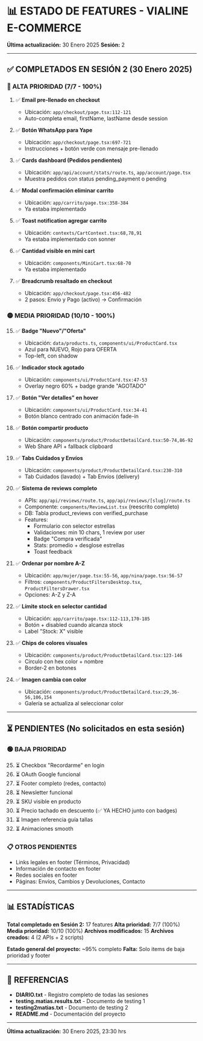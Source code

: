 # 📊 ESTADO DE FEATURES - VIALINE E-COMMERCE

**Última actualización:** 30 Enero 2025
**Sesión:** 2

---

## ✅ COMPLETADOS EN SESIÓN 2 (30 Enero 2025)

### 🔴 ALTA PRIORIDAD (7/7 - 100%)

1. ✅ **Email pre-llenado en checkout**
   - Ubicación: `app/checkout/page.tsx:112-121`
   - Auto-completa email, firstName, lastName desde session

2. ✅ **Botón WhatsApp para Yape**
   - Ubicación: `app/checkout/page.tsx:697-721`
   - Instrucciones + botón verde con mensaje pre-llenado

3. ✅ **Cards dashboard (Pedidos pendientes)**
   - Ubicación: `app/api/account/stats/route.ts`, `app/account/page.tsx`
   - Muestra pedidos con status pending_payment o pending

4. ✅ **Modal confirmación eliminar carrito**
   - Ubicación: `app/carrito/page.tsx:358-384`
   - Ya estaba implementado

5. ✅ **Toast notification agregar carrito**
   - Ubicación: `contexts/CartContext.tsx:68,78,91`
   - Ya estaba implementado con sonner

6. ✅ **Cantidad visible en mini cart**
   - Ubicación: `components/MiniCart.tsx:68-70`
   - Ya estaba implementado

7. ✅ **Breadcrumb resaltado en checkout**
   - Ubicación: `app/checkout/page.tsx:456-482`
   - 2 pasos: Envío y Pago (activo) → Confirmación


### 🟡 MEDIA PRIORIDAD (10/10 - 100%)

15. ✅ **Badge "Nuevo"/"Oferta"**
    - Ubicación: `data/products.ts`, `components/ui/ProductCard.tsx`
    - Azul para NUEVO, Rojo para OFERTA
    - Top-left, con shadow

16. ✅ **Indicador stock agotado**
    - Ubicación: `components/ui/ProductCard.tsx:47-53`
    - Overlay negro 60% + badge grande "AGOTADO"

17. ✅ **Botón "Ver detalles" en hover**
    - Ubicación: `components/ui/ProductCard.tsx:34-41`
    - Botón blanco centrado con animación fade-in

18. ✅ **Botón compartir producto**
    - Ubicación: `components/product/ProductDetailCard.tsx:50-74,86-92`
    - Web Share API + fallback clipboard

19. ✅ **Tabs Cuidados y Envíos**
    - Ubicación: `components/product/ProductDetailCard.tsx:230-310`
    - Tab Cuidados (lavado) + Tab Envíos (delivery)

20. ✅ **Sistema de reviews completo**
    - APIs: `app/api/reviews/route.ts`, `app/api/reviews/[slug]/route.ts`
    - Componente: `components/ReviewList.tsx` (reescrito completo)
    - DB: Tabla product_reviews con verified_purchase
    - Features:
      * Formulario con selector estrellas
      * Validaciones: min 10 chars, 1 review por user
      * Badge "Compra verificada"
      * Stats: promedio + desglose estrellas
      * Toast feedback

21. ✅ **Ordenar por nombre A-Z**
    - Ubicación: `app/mujer/page.tsx:55-56`, `app/nina/page.tsx:56-57`
    - Filtros: `components/ProductFiltersDesktop.tsx`, `ProductFiltersDrawer.tsx`
    - Opciones: A-Z y Z-A

22. ✅ **Límite stock en selector cantidad**
    - Ubicación: `app/carrito/page.tsx:112-113,170-185`
    - Botón + disabled cuando alcanza stock
    - Label "Stock: X" visible

23. ✅ **Chips de colores visuales**
    - Ubicación: `components/product/ProductDetailCard.tsx:123-146`
    - Círculo con hex color + nombre
    - Border-2 en botones

24. ✅ **Imagen cambia con color**
    - Ubicación: `components/product/ProductDetailCard.tsx:29,36-56,106,154`
    - Galería se actualiza al seleccionar color


---

## ⏳ PENDIENTES (No solicitados en esta sesión)

### 🟢 BAJA PRIORIDAD
25. ⏳ Checkbox "Recordarme" en login
26. ⏳ OAuth Google funcional
27. ⏳ Footer completo (redes, contacto)
28. ⏳ Newsletter funcional
29. ⏳ SKU visible en producto
30. ⏳ Precio tachado en descuento (✅ YA HECHO junto con badges)
31. ⏳ Imagen referencia guía tallas
32. ⏳ Animaciones smooth

### 📋 OTROS PENDIENTES
- Links legales en footer (Términos, Privacidad)
- Información de contacto en footer
- Redes sociales en footer
- Páginas: Envíos, Cambios y Devoluciones, Contacto


---

## 📊 ESTADÍSTICAS

**Total completado en Sesión 2:** 17 features
**Alta prioridad:** 7/7 (100%)
**Media prioridad:** 10/10 (100%)
**Archivos modificados:** 15
**Archivos creados:** 4 (2 APIs + 2 scripts)

**Estado general del proyecto:** ~95% completo
**Falta:** Solo items de baja prioridad y footer


---

## 🔗 REFERENCIAS

- **DIARIO.txt** - Registro completo de todas las sesiones
- **testing.matias.results.txt** - Documento de testing 1
- **testing2matias.txt** - Documento de testing 2
- **README.md** - Documentación del proyecto


---

**Última actualización:** 30 Enero 2025, 23:30 hrs
